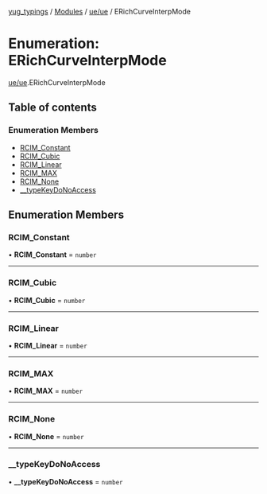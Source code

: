 [yug_typings](../README.md) / [Modules](../modules.md) / [ue/ue](../modules/ue_ue.md) / ERichCurveInterpMode

# Enumeration: ERichCurveInterpMode

[ue/ue](../modules/ue_ue.md).ERichCurveInterpMode

## Table of contents

### Enumeration Members

- [RCIM\_Constant](ue_ue.ERichCurveInterpMode.md#rcim_constant)
- [RCIM\_Cubic](ue_ue.ERichCurveInterpMode.md#rcim_cubic)
- [RCIM\_Linear](ue_ue.ERichCurveInterpMode.md#rcim_linear)
- [RCIM\_MAX](ue_ue.ERichCurveInterpMode.md#rcim_max)
- [RCIM\_None](ue_ue.ERichCurveInterpMode.md#rcim_none)
- [\_\_typeKeyDoNoAccess](ue_ue.ERichCurveInterpMode.md#__typekeydonoaccess)

## Enumeration Members

### RCIM\_Constant

• **RCIM\_Constant** = `number`

___

### RCIM\_Cubic

• **RCIM\_Cubic** = `number`

___

### RCIM\_Linear

• **RCIM\_Linear** = `number`

___

### RCIM\_MAX

• **RCIM\_MAX** = `number`

___

### RCIM\_None

• **RCIM\_None** = `number`

___

### \_\_typeKeyDoNoAccess

• **\_\_typeKeyDoNoAccess** = `number`
